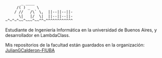 
```
       _ ____
     /( ) _   \
    / //   /\` \,  ||--||--||-
      \|   |/  \|  ||--||--||-
~^~^~^~~^~~~^~~^^~^^^^^^^^^^^^
```

Estudiante de Ingeniería Informática en la universidad de Buenos Aires, y desarrollador en LambdaClass.

Mis repositorios de la facultad están guardados en la organización: [JulianGCalderon-FIUBA](https://github.com/JulianGCalderon-FIUBA)

